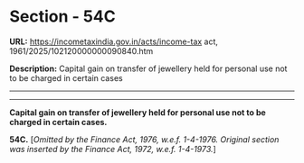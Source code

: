 # Section - 54C

**URL:** https://incometaxindia.gov.in/acts/income-tax act, 1961/2025/102120000000090840.htm

**Description:** Capital gain on transfer of jewellery held for personal use not to be charged in certain cases

---

****

**Capital gain on transfer of jewellery held for personal use not to be charged in certain cases.**

**54C.** [_Omitted by the Finance Act, 1976, w.e.f. 1-4-1976. Original section was inserted by the Finance Act, 1972, w.e.f. 1-4-1973._]